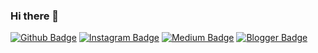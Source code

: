 ### Hi there 👋

[![Github Badge](https://img.shields.io/badge/-Facebook-3b5998?style=quare&labelColor=3b5998&logo=Facebook&logoColor=white&link=link)](link) 
[![Instagram Badge](https://img.shields.io/badge/-Twitter-1DA1F2?style=flat-quare&labelColor=1DA1F2&logo=Twitter&logoColor=white&link=link)](link) 
[![Medium Badge](https://img.shields.io/badge/-Instagram-8a3ab9?style=flat-quare&labelColor=8a3ab9&logo=Instagram&logoColor=white&link=link)](link) 
[![Blogger Badge](https://img.shields.io/badge/-Linkedin-FF9800?style=flat-quare&labelColor=FF9800&logo=Linkedin&logoColor=white&link=link)](link)

<!--
**mzffr67/mzffr67** is a ✨ _special_ ✨ repository because its `README.md` (this file) appears on your GitHub profile.

Here are some ideas to get you started:

- 🔭 I’m currently working on ...
- 🌱 I’m currently learning ...
- 👯 I’m looking to collaborate on ...
- 🤔 I’m looking for help with ...
- 💬 Ask me about ...
- 📫 How to reach me: ...
- 😄 Pronouns: ...
- ⚡ Fun fact: ...
-->

